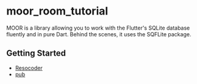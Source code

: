 # moor_room_tutorial

MOOR is a library allowing you to work with the Flutter's SQLite database fluently and in pure Dart. Behind the scenes, it uses the SQFLite package.

## Getting Started

- [Resocoder](https://resocoder.com/?s=+moor+%28Room+for+Flutter%29&tcb_sf_post_type%5B%5D=post&tcb_sf_post_type%5B%5D=page)
- [pub](https://pub.dev/packages/moor)

